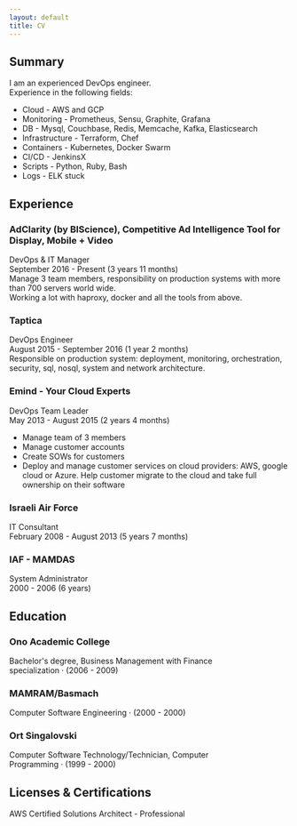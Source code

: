 ```yaml
---
layout: default
title: CV
---
```


## Summary
I am an experienced DevOps engineer.  
Experience in the following fields:
* Cloud - AWS and GCP
* Monitoring - Prometheus, Sensu, Graphite, Grafana
* DB - Mysql, Couchbase, Redis, Memcache, Kafka, Elasticsearch
* Infrastructure - Terraform, Chef
* Containers - Kubernetes, Docker Swarm
* CI/CD - JenkinsX
* Scripts - Python, Ruby, Bash
* Logs - ELK stuck

## Experience
### AdClarity (by BIScience), Competitive Ad Intelligence Tool for Display, Mobile + Video
DevOps & IT Manager  
September 2016 - Present (3 years 11 months)  
Manage 3 team members, responsibility on production systems with more than 700 servers world wide.  
Working a lot with haproxy, docker and all the tools from above.  

### Taptica
DevOps Engineer  
August 2015 - September 2016 (1 year 2 months)  
Responsible on production system: deployment, monitoring, orchestration,
security, sql, nosql, system and network architecture.

### Emind - Your Cloud Experts
DevOps Team Leader  
May 2013 - August 2015 (2 years 4 months)  
* Manage team of 3 members
* Manage customer accounts
* Create SOWs for customers
* Deploy and manage customer services on cloud providers:
AWS, google cloud or Azure. Help customer migrate to the cloud and take full ownership on their software

### Israeli Air Force
IT Consultant  
February 2008 - August 2013 (5 years 7 months)

### IAF - MAMDAS
System Administrator  
2000 - 2006 (6 years)

## Education

### Ono Academic College
Bachelor's degree, Business Management with Finance  
specialization · (2006 - 2009)

### MAMRAM/Basmach
Computer Software Engineering  · (2000 - 2000)

### Ort Singalovski
Computer Software Technology/Technician, Computer  
Programming · (1999 - 2000)

## Licenses & Certifications
AWS Certified Solutions Architect - Professional  
